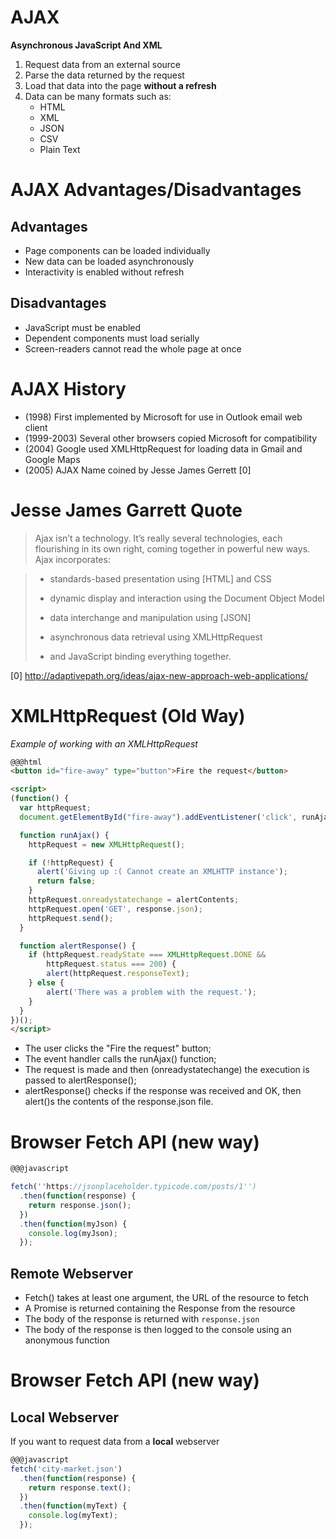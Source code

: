# AJAX

**Asynchronous JavaScript And XML**

1.  Request data from an external source
2.  Parse the data returned by the request
3.  Load that data into the page **without a refresh**
4.  Data can be many formats such as:
    * HTML
    * XML
    * JSON
    * CSV
    * Plain Text

# AJAX Advantages/Disadvantages

## Advantages

* Page components can be loaded individually
* New data can be loaded asynchronously
* Interactivity is enabled without refresh

## Disadvantages

* JavaScript must be enabled
* Dependent components must load serially
* Screen-readers cannot read the whole page at once

# AJAX History

* (1998) First implemented by Microsoft for use in Outlook email web client
* (1999-2003) Several other browsers copied Microsoft for compatibility
* (2004) Google used XMLHttpRequest for loading data in Gmail and Google Maps
* (2005) AJAX Name coined by Jesse James Gerrett [0]


# Jesse James Garrett Quote

> Ajax isn’t a technology. It’s really several technologies, each flourishing in its own right, coming together in powerful new ways. Ajax incorporates:

> * standards-based presentation using [HTML] and CSS
>
> * dynamic display and interaction using the Document Object Model
>
> * data interchange and manipulation using [JSON]
>
> * asynchronous data retrieval using XMLHttpRequest
>
> * and JavaScript binding everything together.


[0] http://adaptivepath.org/ideas/ajax-new-approach-web-applications/

# XMLHttpRequest (Old Way)

*Example of working with an XMLHttpRequest*

```html
@@@html
<button id="fire-away" type="button">Fire the request</button>

<script>
(function() {
  var httpRequest;
  document.getElementById("fire-away").addEventListener('click', runAjax);

  function runAjax() {
    httpRequest = new XMLHttpRequest();

    if (!httpRequest) {
      alert('Giving up :( Cannot create an XMLHTTP instance');
      return false;
    }
    httpRequest.onreadystatechange = alertContents;
    httpRequest.open('GET', response.json);
    httpRequest.send();
  }

  function alertResponse() {
    if (httpRequest.readyState === XMLHttpRequest.DONE &&
        httpRequest.status === 200) {
        alert(httpRequest.responseText);
    } else {
        alert('There was a problem with the request.');
    }
  }
})();
</script>
```

* The user clicks the "Fire the request" button;
* The event handler calls the runAjax() function;
* The request is made and then (onreadystatechange) the execution is passed to alertResponse();
* alertResponse() checks if the response was received and OK, then alert()s the contents of the response.json file.


# Browser Fetch API (new way)

```javascript
@@@javascript

fetch(''https://jsonplaceholder.typicode.com/posts/1'')
  .then(function(response) {
    return response.json();
  })
  .then(function(myJson) {
    console.log(myJson);
  });
```

## Remote Webserver

* Fetch() takes at least one argument, the URL of the resource to fetch
* A Promise is returned containing the Response from the resource
* The body of the response is returned with `response.json`
* The body of the response is then logged to the console using an anonymous function

# Browser Fetch API (new way)

## Local Webserver

If you want to request data from a **local** webserver

```javascript
@@@javascript
fetch('city-market.json')
  .then(function(response) {
    return response.text();
  })
  .then(function(myText) {
    console.log(myText);
  });
```
